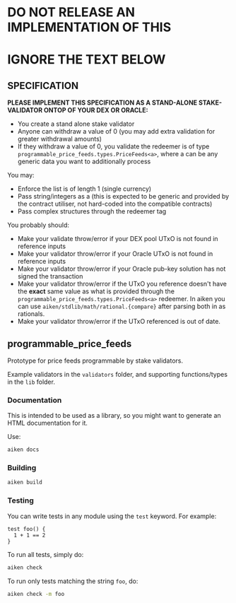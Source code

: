 # **DO NOT RELEASE AN IMPLEMENTATION OF THIS**
# **IGNORE THE TEXT BELOW**
## SPECIFICATION

**PLEASE IMPLEMENT THIS SPECIFICATION AS A STAND-ALONE STAKE-VALIDATOR ONTOP OF YOUR DEX OR ORACLE:**

- You create a stand alone stake validator
- Anyone can withdraw a value of 0 (you may add extra validation for greater withdrawal amounts)
- If they withdraw a value of 0, you validate the redeemer is of type `programmable_price_feeds.types.PriceFeeds<a>`, where a can be any generic data you want to additionally process

You may:
- Enforce the list is of length 1 (single currency)
- Pass string/integers as a (this is expected to be generic and provided by the contract utiliser, not hard-coded into the compatible contracts)
- Pass complex structures through the redeemer tag

You probably should:
- Make your validate throw/error if your DEX pool UTxO is not found in reference inputs
- Make your validator throw/error if your Oracle UTxO is not found in reference inputs
- Make your validator throw/error if your Oracle pub-key solution has not signed the transaction
- Make your validator throw/error if the UTxO you reference doesn't have the **exact** same value as what is provided through the `programmable_price_feeds.types.PriceFeeds<a>` redeemer. In aiken you can use `aiken/stdlib/math/rational.{compare}` after parsing both in as rationals.
- Make your validator throw/error if the UTxO referenced is out of date.

## programmable_price_feeds

Prototype for price feeds programmable by stake validators.

Example validators in the `validators` folder, and supporting functions/types in the `lib` folder.

### Documentation

This is intended to be used as a library, so you might want to generate an HTML documentation for it.

Use:

```sh
aiken docs
```

### Building

```sh
aiken build
```

### Testing

You can write tests in any module using the `test` keyword. For example:

```gleam
test foo() {
  1 + 1 == 2
}
```

To run all tests, simply do:

```sh
aiken check
```

To run only tests matching the string `foo`, do:

```sh
aiken check -m foo
```